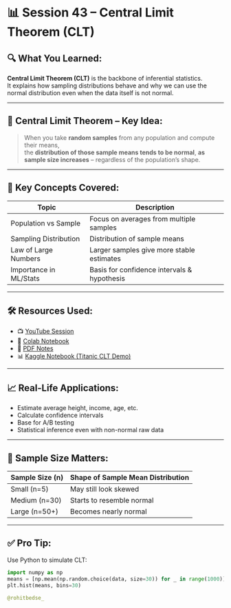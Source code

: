 # 📊 Session 43 – Central Limit Theorem (CLT)

## 🔍 What You Learned:
**Central Limit Theorem (CLT)** is the backbone of inferential statistics.  
It explains how sampling distributions behave and why we can use the normal distribution even when the data itself is not normal.

---

## 🧠 Central Limit Theorem – Key Idea:
> When you take **random samples** from any population and compute their means,  
> the **distribution of those sample means tends to be normal**, **as sample size increases** – regardless of the population’s shape.

---

## 🧪 Key Concepts Covered:

| Topic                     | Description                                 |
|--------------------------|---------------------------------------------|
| Population vs Sample     | Focus on averages from multiple samples      |
| Sampling Distribution     | Distribution of sample means                |
| Law of Large Numbers     | Larger samples give more stable estimates   |
| Importance in ML/Stats   | Basis for confidence intervals & hypothesis |

---

## 🛠️ Resources Used:

- 📺 [YouTube Session](https://www.youtube.com/live/-WmJDYBor7c?si=JvT_V-qqd6CXqwn8)
- 📓 [Colab Notebook](https://colab.research.google.com/drive/1W--4mte3uaDD8rReLAt4OWEoLXrb5Ij7?usp=sharing)
- 📘 [PDF Notes](https://drive.google.com/file/d/14izghg0Aw5v3ed1rq9xEHZVcG_x0hMD-/view)
- 📊 [Kaggle Notebook (Titanic CLT Demo)](https://www.kaggle.com/code/campusx/titanic-clt)

---

## 📈 Real-Life Applications:
- Estimate average height, income, age, etc.
- Calculate confidence intervals
- Base for A/B testing
- Statistical inference even with non-normal raw data

---

## 🧪 Sample Size Matters:
| Sample Size (n) | Shape of Sample Mean Distribution |
|-----------------|-----------------------------------|
| Small (n=5)     | May still look skewed             |
| Medium (n=30)   | Starts to resemble normal          |
| Large (n=50+)   | Becomes nearly normal              |

---

## ✅ Pro Tip:

Use Python to simulate CLT:
```python
import numpy as np
means = [np.mean(np.random.choice(data, size=30)) for _ in range(1000)]
plt.hist(means, bins=30)

@rohitbedse_